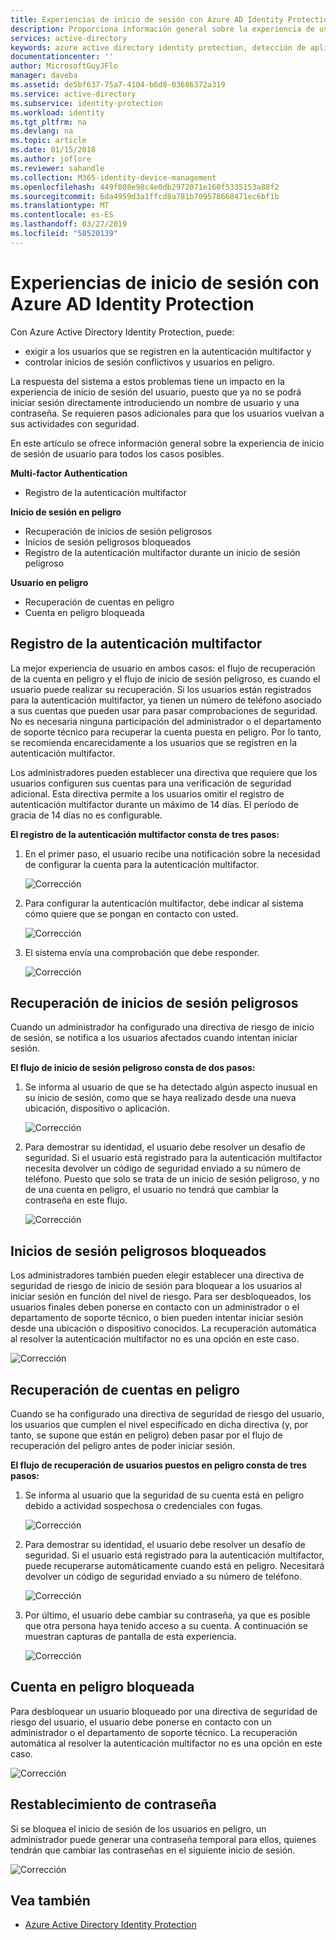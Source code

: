 ```yaml
---
title: Experiencias de inicio de sesión con Azure AD Identity Protection | Microsoft Docs
description: Proporciona información general sobre la experiencia de usuario cuando Identity Protection ha mitigado o corregido los problemas relacionados con un usuario, o cuando una directiva exige la autenticación multifactor.
services: active-directory
keywords: azure active directory identity protection, detección de aplicaciones en la nube, administración de aplicaciones, seguridad, riesgo, nivel de riesgo, punto vulnerable, directiva de seguridad
documentationcenter: ''
author: MicrosoftGuyJFlo
manager: daveba
ms.assetid: de5bf637-75a7-4104-b6d8-03686372a319
ms.service: active-directory
ms.subservice: identity-protection
ms.workload: identity
ms.tgt_pltfrm: na
ms.devlang: na
ms.topic: article
ms.date: 01/15/2018
ms.author: joflore
ms.reviewer: sahandle
ms.collection: M365-identity-device-management
ms.openlocfilehash: 449f808e98c4e0db2972071e160f5335153a88f2
ms.sourcegitcommit: 6da4959d3a1ffcd8a781b709578668471ec6bf1b
ms.translationtype: MT
ms.contentlocale: es-ES
ms.lasthandoff: 03/27/2019
ms.locfileid: "58520139"
---
```

# <a name="sign-in-experiences-with-azure-ad-identity-protection"></a>Experiencias de inicio de sesión con Azure AD Identity Protection
Con Azure Active Directory Identity Protection, puede:

* exigir a los usuarios que se registren en la autenticación multifactor y
* controlar inicios de sesión conflictivos y usuarios en peligro.

La respuesta del sistema a estos problemas tiene un impacto en la experiencia de inicio de sesión del usuario, puesto que ya no se podrá iniciar sesión directamente introduciendo un nombre de usuario y una contraseña. Se requieren pasos adicionales para que los usuarios vuelvan a sus actividades con seguridad.

En este artículo se ofrece información general sobre la experiencia de inicio de sesión de usuario para todos los casos posibles.

**Multi-factor Authentication**

* Registro de la autenticación multifactor

**Inicio de sesión en peligro**

* Recuperación de inicios de sesión peligrosos
* Inicios de sesión peligrosos bloqueados
* Registro de la autenticación multifactor durante un inicio de sesión peligroso

**Usuario en peligro**

* Recuperación de cuentas en peligro
* Cuenta en peligro bloqueada

## <a name="multi-factor-authentication-registration"></a>Registro de la autenticación multifactor
La mejor experiencia de usuario en ambos casos: el flujo de recuperación de la cuenta en peligro y el flujo de inicio de sesión peligroso, es cuando el usuario puede realizar su recuperación. Si los usuarios están registrados para la autenticación multifactor, ya tienen un número de teléfono asociado a sus cuentas que pueden usar para pasar comprobaciones de seguridad. No es necesaria ninguna participación del administrador o el departamento de soporte técnico para recuperar la cuenta puesta en peligro. Por lo tanto, se recomienda encarecidamente a los usuarios que se registren en la autenticación multifactor. 

Los administradores pueden establecer una directiva que requiere que los usuarios configuren sus cuentas para una verificación de seguridad adicional. Esta directiva permite a los usuarios omitir el registro de autenticación multifactor durante un máximo de 14 días. El período de gracia de 14 días no es configurable.

**El registro de la autenticación multifactor consta de tres pasos:**

1. En el primer paso, el usuario recibe una notificación sobre la necesidad de configurar la cuenta para la autenticación multifactor. 
   
    ![Corrección](./media/flows/140.png "Corrección")
2. Para configurar la autenticación multifactor, debe indicar al sistema cómo quiere que se pongan en contacto con usted.
   
    ![Corrección](./media/flows/141.png "Corrección")
3. El sistema envía una comprobación que debe responder.
   
    ![Corrección](./media/flows/142.png "Corrección")

## <a name="risky-sign-in-recovery"></a>Recuperación de inicios de sesión peligrosos
Cuando un administrador ha configurado una directiva de riesgo de inicio de sesión, se notifica a los usuarios afectados cuando intentan iniciar sesión. 

**El flujo de inicio de sesión peligroso consta de dos pasos:** 

1. Se informa al usuario de que se ha detectado algún aspecto inusual en su inicio de sesión, como que se haya realizado desde una nueva ubicación, dispositivo o aplicación. 
   
    ![Corrección](./media/flows/120.png "Corrección")
2. Para demostrar su identidad, el usuario debe resolver un desafío de seguridad. Si el usuario está registrado para la autenticación multifactor necesita devolver un código de seguridad enviado a su número de teléfono. Puesto que solo se trata de un inicio de sesión peligroso, y no de una cuenta en peligro, el usuario no tendrá que cambiar la contraseña en este flujo. 
   
    ![Corrección](./media/flows/121.png "Corrección")

## <a name="risky-sign-in-blocked"></a>Inicios de sesión peligrosos bloqueados
Los administradores también pueden elegir establecer una directiva de seguridad de riesgo de inicio de sesión para bloquear a los usuarios al iniciar sesión en función del nivel de riesgo. Para ser desbloqueados, los usuarios finales deben ponerse en contacto con un administrador o el departamento de soporte técnico, o bien pueden intentar iniciar sesión desde una ubicación o dispositivo conocidos. La recuperación automática al resolver la autenticación multifactor no es una opción en este caso.

![Corrección](./media/flows/200.png "Corrección")

## <a name="compromised-account-recovery"></a>Recuperación de cuentas en peligro
Cuando se ha configurado una directiva de seguridad de riesgo del usuario, los usuarios que cumplen el nivel especificado en dicha directiva (y, por tanto, se supone que están en peligro) deben pasar por el flujo de recuperación del peligro antes de poder iniciar sesión. 

**El flujo de recuperación de usuarios puestos en peligro consta de tres pasos:**

1. Se informa al usuario que la seguridad de su cuenta está en peligro debido a actividad sospechosa o credenciales con fugas.
   
    ![Corrección](./media/flows/101.png "Corrección")
2. Para demostrar su identidad, el usuario debe resolver un desafío de seguridad. Si el usuario está registrado para la autenticación multifactor, puede recuperarse automáticamente cuando está en peligro. Necesitará devolver un código de seguridad enviado a su número de teléfono. 
   
   ![Corrección](./media/flows/110.png "Corrección")
3. Por último, el usuario debe cambiar su contraseña, ya que es posible que otra persona haya tenido acceso a su cuenta. 
   A continuación se muestran capturas de pantalla de esta experiencia.
   
   ![Corrección](./media/flows/111.png "Corrección")

## <a name="compromised-account-blocked"></a>Cuenta en peligro bloqueada
Para desbloquear un usuario bloqueado por una directiva de seguridad de riesgo del usuario, el usuario debe ponerse en contacto con un administrador o el departamento de soporte técnico. La recuperación automática al resolver la autenticación multifactor no es una opción en este caso.

![Corrección](./media/flows/104.png "Corrección")

## <a name="reset-password"></a>Restablecimiento de contraseña
Si se bloquea el inicio de sesión de los usuarios en peligro, un administrador puede generar una contraseña temporal para ellos, quienes tendrán que cambiar las contraseñas en el siguiente inicio de sesión.

![Corrección](./media/flows/160.png "Corrección")

## <a name="see-also"></a>Vea también
* [Azure Active Directory Identity Protection](../active-directory-identityprotection.md) 

